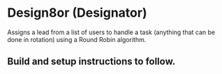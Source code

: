 # Design8or (Designator)
Assigns a lead from a list of users to handle a task (anything that can be done in rotation) using a Round Robin algorithm.

## Build and setup instructions to follow.
